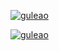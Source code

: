 [![guleao](https://github-readme-stats.vercel.app/api?username=guleao&theme=tokyonight)](https://github.com/anuraghazra/github-readme-stats)

[![guleao](https://github-readme-stats.vercel.app/api/top-langs/?username=guleao&hide=html&layout=compact&theme=tokyonight)](https://github.com/anuraghazra/github-readme-stats)
